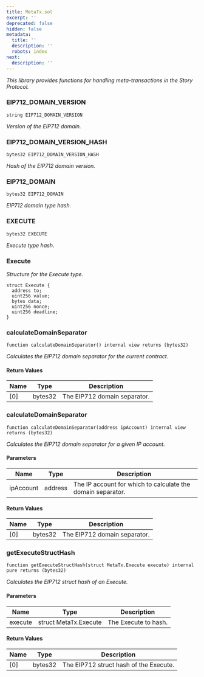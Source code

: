 ```yaml
---
title: MetaTx.sol
excerpt: ''
deprecated: false
hidden: false
metadata:
  title: ''
  description: ''
  robots: index
next:
  description: ''
---
```

*This library provides functions for handling meta-transactions in the Story Protocol.*

### EIP712\_DOMAIN\_VERSION

```solidity
string EIP712_DOMAIN_VERSION
```

*Version of the EIP712 domain.*

### EIP712\_DOMAIN\_VERSION\_HASH

```solidity
bytes32 EIP712_DOMAIN_VERSION_HASH
```

*Hash of the EIP712 domain version.*

### EIP712\_DOMAIN

```solidity
bytes32 EIP712_DOMAIN
```

*EIP712 domain type hash.*

### EXECUTE

```solidity
bytes32 EXECUTE
```

*Execute type hash.*

### Execute

*Structure for the Execute type.*

```solidity
struct Execute {
  address to;
  uint256 value;
  bytes data;
  uint256 nonce;
  uint256 deadline;
}
```

### calculateDomainSeparator

```solidity
function calculateDomainSeparator() internal view returns (bytes32)
```

*Calculates the EIP712 domain separator for the current contract.*

#### Return Values

| Name | Type    | Description                  |
| ---- | ------- | ---------------------------- |
| \[0] | bytes32 | The EIP712 domain separator. |

### calculateDomainSeparator

```solidity
function calculateDomainSeparator(address ipAccount) internal view returns (bytes32)
```

*Calculates the EIP712 domain separator for a given IP account.*

#### Parameters

| Name      | Type    | Description                                                 |
| --------- | ------- | ----------------------------------------------------------- |
| ipAccount | address | The IP account for which to calculate the domain separator. |

#### Return Values

| Name | Type    | Description                  |
| ---- | ------- | ---------------------------- |
| \[0] | bytes32 | The EIP712 domain separator. |

### getExecuteStructHash

```solidity
function getExecuteStructHash(struct MetaTx.Execute execute) internal pure returns (bytes32)
```

*Calculates the EIP712 struct hash of an Execute.*

#### Parameters

| Name    | Type                  | Description          |
| ------- | --------------------- | -------------------- |
| execute | struct MetaTx.Execute | The Execute to hash. |

#### Return Values

| Name | Type    | Description                            |
| ---- | ------- | -------------------------------------- |
| \[0] | bytes32 | The EIP712 struct hash of the Execute. |
